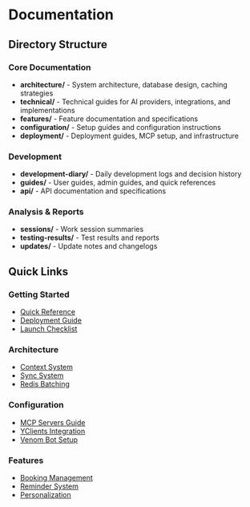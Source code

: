 # Documentation

## Directory Structure

### Core Documentation
- **architecture/** - System architecture, database design, caching strategies
- **technical/** - Technical guides for AI providers, integrations, and implementations  
- **features/** - Feature documentation and specifications
- **configuration/** - Setup guides and configuration instructions
- **deployment/** - Deployment guides, MCP setup, and infrastructure

### Development
- **development-diary/** - Daily development logs and decision history
- **guides/** - User guides, admin guides, and quick references
- **api/** - API documentation and specifications

### Analysis & Reports
- **sessions/** - Work session summaries
- **testing-results/** - Test results and reports
- **updates/** - Update notes and changelogs

## Quick Links

### Getting Started
- [Quick Reference](guides/QUICK_REFERENCE.md)
- [Deployment Guide](guides/DEPLOYMENT_GUIDE.md)
- [Launch Checklist](guides/LAUNCH_CHECKLIST.md)

### Architecture
- [Context System](architecture/CONTEXT_SYSTEM_V2.md)
- [Sync System](architecture/SYNC_SYSTEM_V2.md)
- [Redis Batching](architecture/REDIS_BATCHING.md)

### Configuration
- [MCP Servers Guide](deployment/mcp-servers-guide-v2.md)
- [YClients Integration](configuration/YCLIENTS_MARKETPLACE_INTEGRATION.md)
- [Venom Bot Setup](configuration/VENOM_BOT_SETUP.md)

### Features
- [Booking Management](features/BOOKING_MANAGEMENT_COMPLETE.md)
- [Reminder System](features/REMINDER_SYSTEM.md)
- [Personalization](features/PERSONALIZATION_IMPLEMENTATION.md)